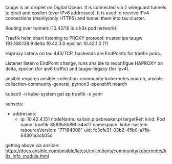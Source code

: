 

taugw is an droplet on Digital Ocean. It is connected via 2 wireguard tunnels
to dealt and epsilon (over IPv6 addresses).  It is used to receive IPv4 connections
(mainly/only HTTPS) and tunnel them into tau cluster.

Routing over tunnels (10.42/16 is a k3s pod network):


Traefik helm chart listening to PROXY protocol:
trusted ips 
taugw 192.168.138.9
delta 10.42.3.0
epsilon 10.42.1.0 (?)


Haproxy listens on tau 443/TCP, backends are EndPoints for traefik pods.


Listener listen o EndPoint change, runs ansible to reconfigue HAPROXY on
delta, epsilon (for ipv6 traffic) and taugw-legacy (for ipv4).


ansible requires ansible-collection-community-kubernetes.noarch, ansible-collection-community-general,  python3-openshift.noarch

kubectl -n kube-system get ep traefik -o yaml

subsets:
- addresses:
  - ip: 10.42.4.151
    nodeName: kaitain.pipebreaker.pl
    targetRef:
      kind: Pod
      name: traefik-8569b5b86f-k4wf7
      namespace: kube-system
      resourceVersion: "77184008"
      uid: fc3cfe31-03b2-45b0-a7fb-64301a3cb05d

getting above via ansible:
https://docs.ansible.com/ansible/latest/collections/community/kubernetes/k8s_info_module.html

